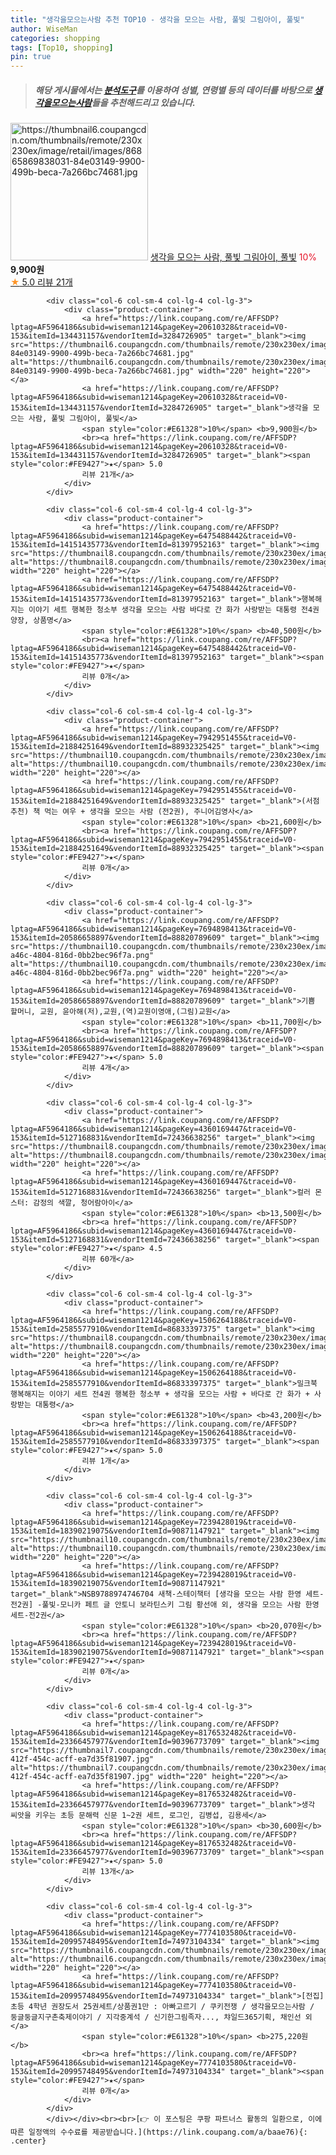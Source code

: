 ```yaml
---
title: "생각을모으는사람 추천 TOP10 - 생각을 모으는 사람, 풀빛 그림아이, 풀빛"
author: WiseMan
categories: shopping
tags: [Top10, shopping]
pin: true
---
```


> ##### 해당 게시물에서는 [**분석도구**](https://itemscout.io/)를 이용하여 **성별**, **연령별** 등의 데이터를 바탕으로 [**생각을모으는사람**](https://link.coupang.com/a/baae76)들을 추천해드리고 있습니다.
<div class="container"><div class="row">
            <div class="col-6 col-sm-4 col-lg-4 col-lg-3">
                <div class="product-container">
                    <a href="https://link.coupang.com/re/AFFSDP?lptag=AF5964186&subid=wiseman1214&pageKey=20610328&traceid=V0-153&itemId=134431157&vendorItemId=3284726905" target="_blank"><img src="https://thumbnail6.coupangcdn.com/thumbnails/remote/230x230ex/image/retail/images/86865869838031-84e03149-9900-499b-beca-7a266bc74681.jpg" alt="https://thumbnail6.coupangcdn.com/thumbnails/remote/230x230ex/image/retail/images/86865869838031-84e03149-9900-499b-beca-7a266bc74681.jpg" width="220" height="220"></a>
                    <a href="https://link.coupang.com/re/AFFSDP?lptag=AF5964186&subid=wiseman1214&pageKey=20610328&traceid=V0-153&itemId=134431157&vendorItemId=3284726905" target="_blank">생각을 모으는 사람, 풀빛 그림아이, 풀빛</a>
                    <span style="color:#E61328">10%</span> <b>9,900원</b>
                    <br><a href="https://link.coupang.com/re/AFFSDP?lptag=AF5964186&subid=wiseman1214&pageKey=20610328&traceid=V0-153&itemId=134431157&vendorItemId=3284726905" target="_blank"><span style="color:#FE9427">★</span> 5.0
                    리뷰 21개</a>
                </div>
            </div>
            
            <div class="col-6 col-sm-4 col-lg-4 col-lg-3">
                <div class="product-container">
                    <a href="https://link.coupang.com/re/AFFSDP?lptag=AF5964186&subid=wiseman1214&pageKey=20610328&traceid=V0-153&itemId=134431157&vendorItemId=3284726905" target="_blank"><img src="https://thumbnail6.coupangcdn.com/thumbnails/remote/230x230ex/image/retail/images/86865869838031-84e03149-9900-499b-beca-7a266bc74681.jpg" alt="https://thumbnail6.coupangcdn.com/thumbnails/remote/230x230ex/image/retail/images/86865869838031-84e03149-9900-499b-beca-7a266bc74681.jpg" width="220" height="220"></a>
                    <a href="https://link.coupang.com/re/AFFSDP?lptag=AF5964186&subid=wiseman1214&pageKey=20610328&traceid=V0-153&itemId=134431157&vendorItemId=3284726905" target="_blank">생각을 모으는 사람, 풀빛 그림아이, 풀빛</a>
                    <span style="color:#E61328">10%</span> <b>9,900원</b>
                    <br><a href="https://link.coupang.com/re/AFFSDP?lptag=AF5964186&subid=wiseman1214&pageKey=20610328&traceid=V0-153&itemId=134431157&vendorItemId=3284726905" target="_blank"><span style="color:#FE9427">★</span> 5.0
                    리뷰 21개</a>
                </div>
            </div>
            
            <div class="col-6 col-sm-4 col-lg-4 col-lg-3">
                <div class="product-container">
                    <a href="https://link.coupang.com/re/AFFSDP?lptag=AF5964186&subid=wiseman1214&pageKey=6475488442&traceid=V0-153&itemId=14151435773&vendorItemId=81397952163" target="_blank"><img src="https://thumbnail8.coupangcdn.com/thumbnails/remote/230x230ex/image/vendor_inventory/49fe/548061efa912b626b5aa9d9f69a02503104a85825ad205e077de3e2f4ec1.jpg" alt="https://thumbnail8.coupangcdn.com/thumbnails/remote/230x230ex/image/vendor_inventory/49fe/548061efa912b626b5aa9d9f69a02503104a85825ad205e077de3e2f4ec1.jpg" width="220" height="220"></a>
                    <a href="https://link.coupang.com/re/AFFSDP?lptag=AF5964186&subid=wiseman1214&pageKey=6475488442&traceid=V0-153&itemId=14151435773&vendorItemId=81397952163" target="_blank">행복해지는 이야기 세트 행복한 청소부 생각을 모으는 사람 바다로 간 화가 사랑받는 대통령 전4권 양장, 상품명</a>
                    <span style="color:#E61328">10%</span> <b>40,500원</b>
                    <br><a href="https://link.coupang.com/re/AFFSDP?lptag=AF5964186&subid=wiseman1214&pageKey=6475488442&traceid=V0-153&itemId=14151435773&vendorItemId=81397952163" target="_blank"><span style="color:#FE9427">★</span> 
                    리뷰 0개</a>
                </div>
            </div>
            
            <div class="col-6 col-sm-4 col-lg-4 col-lg-3">
                <div class="product-container">
                    <a href="https://link.coupang.com/re/AFFSDP?lptag=AF5964186&subid=wiseman1214&pageKey=7942951455&traceid=V0-153&itemId=21884251649&vendorItemId=88932325425" target="_blank"><img src="https://thumbnail10.coupangcdn.com/thumbnails/remote/230x230ex/image/vendor_inventory/2184/4685ff324495934775b0f1975c66c9d26353c5a07ffff9fe4cf379ecc965.jpg" alt="https://thumbnail10.coupangcdn.com/thumbnails/remote/230x230ex/image/vendor_inventory/2184/4685ff324495934775b0f1975c66c9d26353c5a07ffff9fe4cf379ecc965.jpg" width="220" height="220"></a>
                    <a href="https://link.coupang.com/re/AFFSDP?lptag=AF5964186&subid=wiseman1214&pageKey=7942951455&traceid=V0-153&itemId=21884251649&vendorItemId=88932325425" target="_blank">(서점추천) 책 먹는 여우 + 생각을 모으는 사람 (전2권), 주니어김영사</a>
                    <span style="color:#E61328">10%</span> <b>21,600원</b>
                    <br><a href="https://link.coupang.com/re/AFFSDP?lptag=AF5964186&subid=wiseman1214&pageKey=7942951455&traceid=V0-153&itemId=21884251649&vendorItemId=88932325425" target="_blank"><span style="color:#FE9427">★</span> 
                    리뷰 0개</a>
                </div>
            </div>
            
            <div class="col-6 col-sm-4 col-lg-4 col-lg-3">
                <div class="product-container">
                    <a href="https://link.coupang.com/re/AFFSDP?lptag=AF5964186&subid=wiseman1214&pageKey=7694898413&traceid=V0-153&itemId=20586658897&vendorItemId=88820789609" target="_blank"><img src="https://thumbnail10.coupangcdn.com/thumbnails/remote/230x230ex/image/retail/images/2024/02/27/10/6/a60275d7-a46c-4804-816d-0bb2bec96f7a.png" alt="https://thumbnail10.coupangcdn.com/thumbnails/remote/230x230ex/image/retail/images/2024/02/27/10/6/a60275d7-a46c-4804-816d-0bb2bec96f7a.png" width="220" height="220"></a>
                    <a href="https://link.coupang.com/re/AFFSDP?lptag=AF5964186&subid=wiseman1214&pageKey=7694898413&traceid=V0-153&itemId=20586658897&vendorItemId=88820789609" target="_blank">기쁨 할머니, 교원, 윤아해(저),교원,(역)교원이영애,(그림)교원</a>
                    <span style="color:#E61328">10%</span> <b>11,700원</b>
                    <br><a href="https://link.coupang.com/re/AFFSDP?lptag=AF5964186&subid=wiseman1214&pageKey=7694898413&traceid=V0-153&itemId=20586658897&vendorItemId=88820789609" target="_blank"><span style="color:#FE9427">★</span> 5.0
                    리뷰 4개</a>
                </div>
            </div>
            
            <div class="col-6 col-sm-4 col-lg-4 col-lg-3">
                <div class="product-container">
                    <a href="https://link.coupang.com/re/AFFSDP?lptag=AF5964186&subid=wiseman1214&pageKey=4360169447&traceid=V0-153&itemId=5127168831&vendorItemId=72436638256" target="_blank"><img src="https://thumbnail8.coupangcdn.com/thumbnails/remote/230x230ex/image/vendor_inventory/5a6d/86b65c9fab0a814f9911099d8fc96eda7da4978e449947137dccb4c5dfad.jpg" alt="https://thumbnail8.coupangcdn.com/thumbnails/remote/230x230ex/image/vendor_inventory/5a6d/86b65c9fab0a814f9911099d8fc96eda7da4978e449947137dccb4c5dfad.jpg" width="220" height="220"></a>
                    <a href="https://link.coupang.com/re/AFFSDP?lptag=AF5964186&subid=wiseman1214&pageKey=4360169447&traceid=V0-153&itemId=5127168831&vendorItemId=72436638256" target="_blank">컬러 몬스터: 감정의 색깔, 청어람아이</a>
                    <span style="color:#E61328">10%</span> <b>13,500원</b>
                    <br><a href="https://link.coupang.com/re/AFFSDP?lptag=AF5964186&subid=wiseman1214&pageKey=4360169447&traceid=V0-153&itemId=5127168831&vendorItemId=72436638256" target="_blank"><span style="color:#FE9427">★</span> 4.5
                    리뷰 60개</a>
                </div>
            </div>
            
            <div class="col-6 col-sm-4 col-lg-4 col-lg-3">
                <div class="product-container">
                    <a href="https://link.coupang.com/re/AFFSDP?lptag=AF5964186&subid=wiseman1214&pageKey=1506264188&traceid=V0-153&itemId=2585577910&vendorItemId=86833397375" target="_blank"><img src="https://thumbnail8.coupangcdn.com/thumbnails/remote/230x230ex/image/vendor_inventory/bc7b/08b5fc52487f70900a51866652ac7d22eaf40e419f4f47cf92e5bcac6819.jpg" alt="https://thumbnail8.coupangcdn.com/thumbnails/remote/230x230ex/image/vendor_inventory/bc7b/08b5fc52487f70900a51866652ac7d22eaf40e419f4f47cf92e5bcac6819.jpg" width="220" height="220"></a>
                    <a href="https://link.coupang.com/re/AFFSDP?lptag=AF5964186&subid=wiseman1214&pageKey=1506264188&traceid=V0-153&itemId=2585577910&vendorItemId=86833397375" target="_blank">밀크북 행복해지는 이야기 세트 전4권 행복한 청소부 + 생각을 모으는 사람 + 바다로 간 화가 + 사랑받는 대통령</a>
                    <span style="color:#E61328">10%</span> <b>43,200원</b>
                    <br><a href="https://link.coupang.com/re/AFFSDP?lptag=AF5964186&subid=wiseman1214&pageKey=1506264188&traceid=V0-153&itemId=2585577910&vendorItemId=86833397375" target="_blank"><span style="color:#FE9427">★</span> 5.0
                    리뷰 1개</a>
                </div>
            </div>
            
            <div class="col-6 col-sm-4 col-lg-4 col-lg-3">
                <div class="product-container">
                    <a href="https://link.coupang.com/re/AFFSDP?lptag=AF5964186&subid=wiseman1214&pageKey=7239428019&traceid=V0-153&itemId=18390219075&vendorItemId=90871147921" target="_blank"><img src="https://thumbnail10.coupangcdn.com/thumbnails/remote/230x230ex/image/vendor_inventory/31a7/63b312918e4982e1e8d960bae4489facdbbd8d96a3cb934b394fd89b64d4.jpg" alt="https://thumbnail10.coupangcdn.com/thumbnails/remote/230x230ex/image/vendor_inventory/31a7/63b312918e4982e1e8d960bae4489facdbbd8d96a3cb934b394fd89b64d4.jpg" width="220" height="220"></a>
                    <a href="https://link.coupang.com/re/AFFSDP?lptag=AF5964186&subid=wiseman1214&pageKey=7239428019&traceid=V0-153&itemId=18390219075&vendorItemId=90871147921" target="_blank">NSB9788974746704 새책-스테이책터 [생각을 모으는 사람 한영 세트-전2권] -풀빛-모니카 페트 글 안토니 보라틴스키 그림 황선애 외, 생각을 모으는 사람 한영 세트-전2권</a>
                    <span style="color:#E61328">10%</span> <b>20,070원</b>
                    <br><a href="https://link.coupang.com/re/AFFSDP?lptag=AF5964186&subid=wiseman1214&pageKey=7239428019&traceid=V0-153&itemId=18390219075&vendorItemId=90871147921" target="_blank"><span style="color:#FE9427">★</span> 
                    리뷰 0개</a>
                </div>
            </div>
            
            <div class="col-6 col-sm-4 col-lg-4 col-lg-3">
                <div class="product-container">
                    <a href="https://link.coupang.com/re/AFFSDP?lptag=AF5964186&subid=wiseman1214&pageKey=8176532482&traceid=V0-153&itemId=23366457977&vendorItemId=90396773709" target="_blank"><img src="https://thumbnail7.coupangcdn.com/thumbnails/remote/230x230ex/image/retail/images/2024/06/19/14/4/aac28140-412f-454c-acff-ea7d35f81907.jpg" alt="https://thumbnail7.coupangcdn.com/thumbnails/remote/230x230ex/image/retail/images/2024/06/19/14/4/aac28140-412f-454c-acff-ea7d35f81907.jpg" width="220" height="220"></a>
                    <a href="https://link.coupang.com/re/AFFSDP?lptag=AF5964186&subid=wiseman1214&pageKey=8176532482&traceid=V0-153&itemId=23366457977&vendorItemId=90396773709" target="_blank">생각 씨앗을 키우는 초등 문해력 신문 1~2권 세트, 로그인, 김병섭, 김용세</a>
                    <span style="color:#E61328">10%</span> <b>30,600원</b>
                    <br><a href="https://link.coupang.com/re/AFFSDP?lptag=AF5964186&subid=wiseman1214&pageKey=8176532482&traceid=V0-153&itemId=23366457977&vendorItemId=90396773709" target="_blank"><span style="color:#FE9427">★</span> 5.0
                    리뷰 13개</a>
                </div>
            </div>
            
            <div class="col-6 col-sm-4 col-lg-4 col-lg-3">
                <div class="product-container">
                    <a href="https://link.coupang.com/re/AFFSDP?lptag=AF5964186&subid=wiseman1214&pageKey=7774103580&traceid=V0-153&itemId=20995748495&vendorItemId=74973104334" target="_blank"><img src="https://thumbnail6.coupangcdn.com/thumbnails/remote/230x230ex/image/vendor_inventory/be11/1adc271b6acea96568924e4d7510b39d7447bea35c203ae5b38f2accc71b.png" alt="https://thumbnail6.coupangcdn.com/thumbnails/remote/230x230ex/image/vendor_inventory/be11/1adc271b6acea96568924e4d7510b39d7447bea35c203ae5b38f2accc71b.png" width="220" height="220"></a>
                    <a href="https://link.coupang.com/re/AFFSDP?lptag=AF5964186&subid=wiseman1214&pageKey=7774103580&traceid=V0-153&itemId=20995748495&vendorItemId=74973104334" target="_blank">[전집] 초등 4학년 권장도서 25권세트/상품권1만 : 아빠고르기 / 쿠키전쟁 / 생각을모으는사람 / 둥글둥글지구촌축제이야기 / 지각중계석 / 신기한그림족자..., 챠일드365기획, 채인선 외</a>
                    <span style="color:#E61328">10%</span> <b>275,220원</b>
                    <br><a href="https://link.coupang.com/re/AFFSDP?lptag=AF5964186&subid=wiseman1214&pageKey=7774103580&traceid=V0-153&itemId=20995748495&vendorItemId=74973104334" target="_blank"><span style="color:#FE9427">★</span> 
                    리뷰 0개</a>
                </div>
            </div>
            </div></div><br><br>[👉 이 포스팅은 쿠팡 파트너스 활동의 일환으로, 이에 따른 일정액의 수수료를 제공받습니다.](https://link.coupang.com/a/baae76){: .center}